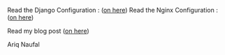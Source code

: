 Read the Django Configuration : ([on here](https://github.com/ariq01/django-passenger-nginx/tree/master/djangofiles))
Read the Nginx Configuration : ([on here](https://github.com/ariq01/django-passenger-nginx/tree/master/nginx))

Read my blog post ([on here](https://www.riqnaufal.com/deploy-django-apps-on-nginx-with-passenger))

Ariq Naufal
